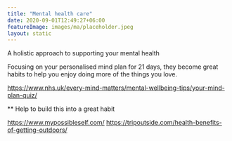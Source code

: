 ```yaml
---
title: "Mental health care"
date: 2020-09-01T12:49:27+06:00
featureImage: images/ma/placeholder.jpeg
layout: static
---
```


A holistic approach to supporting your mental health

Focusing on your personalised mind plan for 21 days, they become great habits to help you enjoy doing more of the things you love.



https://www.nhs.uk/every-mind-matters/mental-wellbeing-tips/your-mind-plan-quiz/

** Help to build this into a great habit

https://www.mypossibleself.com/
https://tripoutside.com/health-benefits-of-getting-outdoors/






